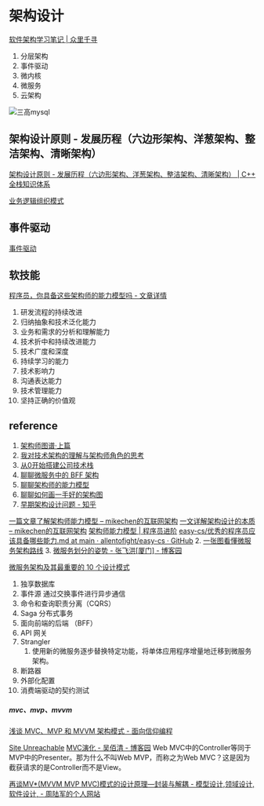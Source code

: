 # 架构设计


[软件架构学习笔记 | 众里千寻](https://everfind.github.io/courses/software-architecture/)
1. 分层架构
2. 事件驱动
3. 微内核
4. 微服务
5. 云架构

![三高mysql](三高mysql.md#软件架构)



## 架构设计原则 - 发展历程（六边形架构、洋葱架构、整洁架构、清晰架构）
[架构设计原则 - 发展历程（六边形架构、洋葱架构、整洁架构、清晰架构） | C++ 全栈知识体系](https://stibel.icu/md/method/arch-principle/arch-principle-arch-develop.html)



[业务逻辑组织模式](业务逻辑组织模式.md#事务脚本与%20DDD)
## 事件驱动

[事件驱动](事件驱动.md)

## 软技能

[程序员，你具备这些架构师的能力模型吗 - 文章详情](https://z.itpub.net/article/detail/49CCB026EFBF59D281F2FBC0E0F12705)
1. 研发流程的持续改进
2. 归纳抽象和技术泛化能力
3. 业务和需求的分析和理解能力
4. 技术折中和持续改进能力
5. 技术广度和深度
6. 持续学习的能力
7. 技术影响力
8. 沟通表达能力
9. 技术管理能力
10. 坚持正确的价值观


## reference
1. [架构师图谱·上篇](https://blog.csdn.net/hbuxiaofei/article/details/117731826)
2. [我对技术架构的理解与架构师角色的思考](https://mp.weixin.qq.com/s/NDr0X8Iet2JYZ2QpC8dGYg)
3. [从0开始搭建公司技术栈](https://mp.weixin.qq.com/s/Bgx1qG7IJZJvq3x9sUaYbQ)
4. [聊聊微服务中的 BFF 架构](https://mp.weixin.qq.com/s/HjhIMkWer9q7E_K8o_qNvg)
5. [聊聊架构师的能力模型](https://mp.weixin.qq.com/s/69qAx60MrNT6t7iV0S1qvw)
6. [聊聊如何画一手好的架构图](https://mp.weixin.qq.com/s/xmX_OqE-XA0JNY7VqJCZqA)
7. [早期架构设计问题 - 知乎](https://zhuanlan.zhihu.com/p/141027477)



[一篇文章了解架构师能力模型 – mikechen的互联网架构](https://mikechen.cc/7533.html)
[一文详解架构设计的本质 – mikechen的互联网架构](https://mikechen.cc/16623.html)
[架构师能力模型 | 程序员进阶](https://it-blog-cn.com/blogs/java/architect.html)
[easy-cs/优秀的程序员应该具备哪些能力.md at main · allentofight/easy-cs · GitHub](https://github.com/allentofight/easy-cs/blob/main/%E7%A8%8B%E5%BA%8F%E4%BA%BA%E7%94%9F/%E4%BC%98%E7%A7%80%E7%9A%84%E7%A8%8B%E5%BA%8F%E5%91%98%E5%BA%94%E8%AF%A5%E5%85%B7%E5%A4%87%E5%93%AA%E4%BA%9B%E8%83%BD%E5%8A%9B.md)
2. [一张图看懂微服务架构路线](https://www.kubernetes.org.cn/9711.htm)
3. [微服务划分的姿势 - 张飞洪[厦门] - 博客园]( https://www.cnblogs.com/jackyfei/p/10856427.html )


[微服务架构及其最重要的 10 个设计模式](https://mp.weixin.qq.com/s?__biz=MzAwMTk4NjM1MA==&mid=2247491819&idx=1&sn=a7a4245a0d06be6c936f1790ba8c4fe2)
1. 独享数据库
2. 事件源 通过交换事件进行异步通信
3. 命令和查询职责分离（CQRS）
4. Saga 分布式事务
5. 面向前端的后端 （BFF）
6. API 网关
7. Strangler 
	1. 使用新的微服务逐步替换特定功能，将单体应用程序增量地迁移到微服务架构。
8. 断路器
9. 外部化配置
10. 消费端驱动的契约测试





##### mvc、mvp、mvvm

[浅谈 MVC、MVP 和 MVVM 架构模式 - 面向信仰编程](https://draveness.me/mvx/) 

[Site Unreachable](https://huoding.com/2011/05/02/64)
[MVC演化 - 吴佰清 - 博客园](https://www.cnblogs.com/wubaiqing/archive/2011/10/26/2225438.html)
Web MVC中的Controller等同于MVP中的Presenter。那为什么不叫Web MVP，而称之为Web MVC？这是因为截获请求的是Controller而不是View。

[再谈MV\*(MVVM MVP MVC)模式的设计原理—封装与解耦 - 模型设计,领域设计,软件设计, - 周陆军的个人网站](https://www.zhoulujun.cn/html/theory/engineering/model/7823.html)